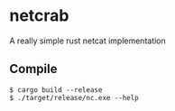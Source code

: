 # netcrab
A really simple rust netcat implementation

## Compile
```
$ cargo build --release
$ ./target/release/nc.exe --help
```
